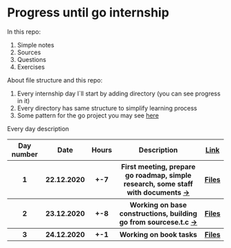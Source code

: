 # Progress until go internship

<p>In this repo:<br>
<ol>
  <li>Simple notes</li>
  <li>Sources</li>
  <li>Questions</li>
  <li>Exercises</li>
</ol>

<p>About file structure and this repo:<br>
<ol>
  <li>Every internship day I`ll start by adding directory (you can see progress in it)</li>
  <li>Every directory has same structure to simplify learning process</li>
  <li>Some pattern for the go project you may see 
        <a href="https://github.com/golang-standards/project-layout">here</a></li>
</ol>

<p>Every day description<br>
<table style="width:100%">

  <tr>
    <th>Day number</th>
    <th>Date</th>
    <th>Hours</th>
    <th>Description</th>
    <th><a href="https://github.com/1-sw/go-internship/blob/main/day/">Link</a></th>
  </tr>

  <tr>
    <th>1</th>
    <th>22.12.2020</th>
    <th>+-7</th>
    <th>First meeting, prepare go roadmap, simple research, some staff with documents <a href="https://github.com/1-sw/go-internship/blob/main/day/1/ABOUT.md">-></a></th>
    <th><a href="https://github.com/1-sw/go-internship/blob/main/day/1/">Files</a></th>
  </tr>

  <tr>
    <th>2</th>
    <th>23.12.2020</th>
    <th>+-8</th>
    <th>Working on base constructions, building go from sourcese.t.c <a href="https://github.com/1-sw/go-internship/blob/main/day/2/ABOUT.md">-></a></th>
    <th><a href="https://github.com/1-sw/go-internship/blob/main/day/2/">Files</a></th>
  </tr> 

  <tr>
    <th>3</th>
    <th>24.12.2020</th>
    <th>+-1</th>
    <th>Working on book tasks</th>
    <th><a href="https://github.com/1-sw/go-internship/blob/main/day/3/">Files</a></th>
  </tr>

</table>


